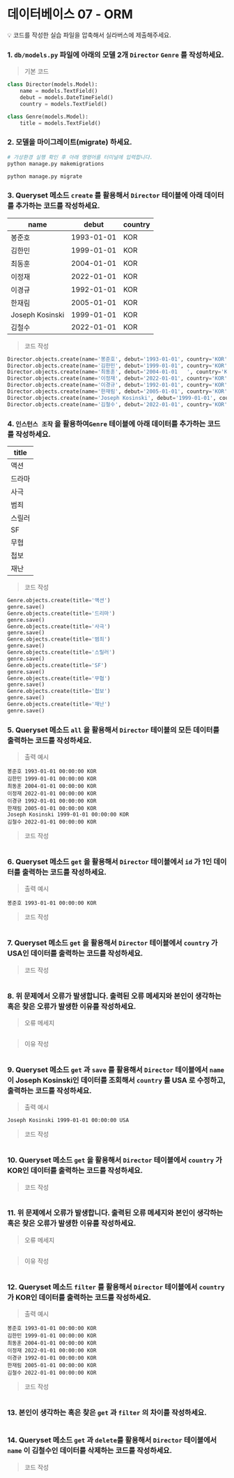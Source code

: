 # 데이터베이스 07 - ORM

<aside>
💡 코드를 작성한 실습 파일을 압축해서 실라버스에 제출해주세요.

</aside>

### 1. `db/models.py` 파일에 아래의 모델 2개 `Director` `Genre` 를 작성하세요.

> 기본 코드
> 

```python
class Director(models.Model):
    name = models.TextField()
    debut = models.DateTimeField()
    country = models.TextField()

class Genre(models.Model):
    title = models.TextField()
```

### 2. 모델을 마이그레이트(migrate) 하세요.

```bash
# 가상환경 실행 확인 후 아래 명령어를 터미널에 입력합니다.
python manage.py makemigrations

python manage.py migrate
```

### 3. Queryset 메소드 `create` 를 활용해서  `Director` 테이블에 아래 데이터를 추가하는 코드를 작성하세요.

| name | debut | country |
| --- | --- | --- |
| 봉준호 | 1993-01-01 | KOR |
| 김한민 | 1999-01-01 | KOR |
| 최동훈 | 2004-01-01 | KOR |
| 이정재 | 2022-01-01 | KOR |
| 이경규 | 1992-01-01 | KOR |
| 한재림 | 2005-01-01 | KOR |
| Joseph Kosinski | 1999-01-01 | KOR |
| 김철수 | 2022-01-01 | KOR |

> 코드 작성


```python
Director.objects.create(name='봉준호', debut='1993-01-01', country='KOR')
Director.objects.create(name='김한민', debut='1999-01-01', country='KOR')
Director.objects.create(name='최동훈', debut='2004-01-01	', country='KOR')
Director.objects.create(name='이정재', debut='2022-01-01', country='KOR')
Director.objects.create(name='이경규', debut='1992-01-01', country='KOR')
Director.objects.create(name='한재림', debut='2005-01-01', country='KOR')
Director.objects.create(name='Joseph Kosinski', debut='1999-01-01', country='KOR')
Director.objects.create(name='김철수', debut='2022-01-01', country='KOR')
```

### 4. `인스턴스 조작` 을 활용하여`Genre` 테이블에 아래 데이터를 추가하는 코드를 작성하세요.

| title |
| --- |
| 액션 |
| 드라마 |
| 사극 |
| 범죄 |
| 스릴러 |
| SF |
| 무협 |
| 첩보 |
| 재난 |

> 코드 작성
> 

```python
Genre.objects.create(title='액션')
genre.save()
Genre.objects.create(title='드리마')
genre.save()
Genre.objects.create(title='사극')
genre.save()
Genre.objects.create(title='범죄')
genre.save()
Genre.objects.create(title='스릴러')
genre.save()
Genre.objects.create(title='SF')
genre.save()
Genre.objects.create(title='무협')
genre.save()
Genre.objects.create(title='첩보')
genre.save()
Genre.objects.create(title='재난')
genre.save()
```

### 5. Queryset 메소드 `all` 을 활용해서 `Director` 테이블의 모든 데이터를 출력하는 코드를 작성하세요.

> 출력 예시
> 

```
봉준호 1993-01-01 00:00:00 KOR
김한민 1999-01-01 00:00:00 KOR
최동훈 2004-01-01 00:00:00 KOR
이정재 2022-01-01 00:00:00 KOR
이경규 1992-01-01 00:00:00 KOR
한재림 2005-01-01 00:00:00 KOR
Joseph Kosinski 1999-01-01 00:00:00 KOR
김철수 2022-01-01 00:00:00 KOR
```

> 코드 작성
> 

```python

```

### 6. Queryset 메소드 `get` 을 활용해서 `Director` 테이블에서 `id` 가 1인 데이터를 출력하는 코드를 작성하세요.

> 출력 예시
> 

```
봉준호 1993-01-01 00:00:00 KOR
```

> 코드 작성
> 

```python

```

### 7. Queryset 메소드 `get` 을 활용해서 `Director` 테이블에서 `country` 가 USA인 데이터를 출력하는 코드를 작성하세요.

> 코드 작성
> 

```python

```

### 8. 위 문제에서 오류가 발생합니다. 출력된 오류 메세지와 본인이 생각하는 혹은 찾은 오류가 발생한 이유를 작성하세요.

> 오류 메세지
> 

```bash

```

> 이유 작성
> 

```

```

### 9. Queryset 메소드 `get` 과 `save` 를 활용해서 `Director` 테이블에서  `name` 이 Joseph Kosinski인 데이터를 조회해서 `country` 를 USA 로 수정하고, 출력하는 코드를 작성하세요.

> 출력 예시
> 

```
Joseph Kosinski 1999-01-01 00:00:00 USA
```

> 코드 작성
> 

```python

```

### 10. Queryset 메소드 `get` 을 활용해서 `Director` 테이블에서 `country` 가 KOR인 데이터를 출력하는 코드를 작성하세요.

> 코드 작성
> 

```python

```

### 11. 위 문제에서 오류가 발생합니다. 출력된 오류 메세지와 본인이 생각하는 혹은 찾은 오류가 발생한 이유를 작성하세요.

> 오류 메세지
> 

```bash

```

> 이유 작성
> 

```

```

### 12. Queryset 메소드 `filter` 를 활용해서 `Director` 테이블에서 `country` 가 KOR인 데이터를 출력하는 코드를 작성하세요.

> 출력 예시
> 

```
봉준호 1993-01-01 00:00:00 KOR
김한민 1999-01-01 00:00:00 KOR
최동훈 2004-01-01 00:00:00 KOR
이정재 2022-01-01 00:00:00 KOR
이경규 1992-01-01 00:00:00 KOR
한재림 2005-01-01 00:00:00 KOR
김철수 2022-01-01 00:00:00 KOR
```

> 코드 작성
> 

```python

```

### 13. 본인이 생각하는 혹은 찾은 `get` 과 `filter` 의 차이를 작성하세요.

```

```

### 14. Queryset 메소드 `get` 과 `delete`를 활용해서  `Director` 테이블에서 `name` 이 김철수인 데이터를 삭제하는 코드를 작성하세요.

> 코드 작성
> 

```python

```